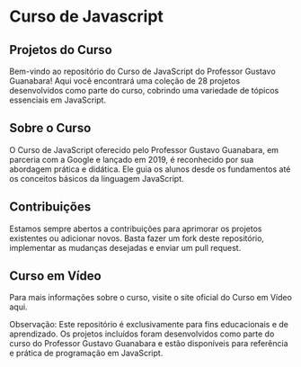 # Curso de Javascript
 
## Projetos do Curso
Bem-vindo ao repositório do Curso de JavaScript do Professor Gustavo Guanabara! Aqui você encontrará uma coleção de 28 projetos desenvolvidos como parte do curso, cobrindo uma variedade de tópicos essenciais em JavaScript.

## Sobre o Curso
O Curso de JavaScript oferecido pelo Professor Gustavo Guanabara, em parceria com a Google e lançado em 2019, é reconhecido por sua abordagem prática e didática. Ele guia os alunos desde os fundamentos até os conceitos básicos da linguagem JavaScript.

## Contribuições
Estamos sempre abertos a contribuições para aprimorar os projetos existentes ou adicionar novos. Basta fazer um fork deste repositório, implementar as mudanças desejadas e enviar um pull request.

## Curso em Vídeo
Para mais informações sobre o curso, visite o site oficial do Curso em Vídeo aqui.

Observação: Este repositório é exclusivamente para fins educacionais e de aprendizado. Os projetos incluídos foram desenvolvidos como parte do curso do Professor Gustavo Guanabara e estão disponíveis para referência e prática de programação em JavaScript.
